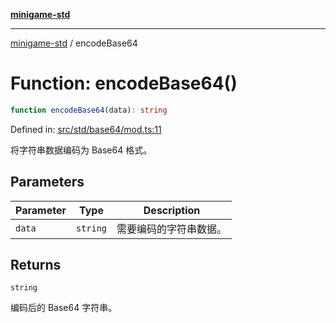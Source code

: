 [**minigame-std**](../README.md)

***

[minigame-std](../README.md) / encodeBase64

# Function: encodeBase64()

```ts
function encodeBase64(data): string
```

Defined in: [src/std/base64/mod.ts:11](https://github.com/JiangJie/minigame-std/blob/8c5db4b9c3dabb4d0435a493922f29b60a730f0d/src/std/base64/mod.ts#L11)

将字符串数据编码为 Base64 格式。

## Parameters

| Parameter | Type | Description |
| ------ | ------ | ------ |
| `data` | `string` | 需要编码的字符串数据。 |

## Returns

`string`

编码后的 Base64 字符串。
